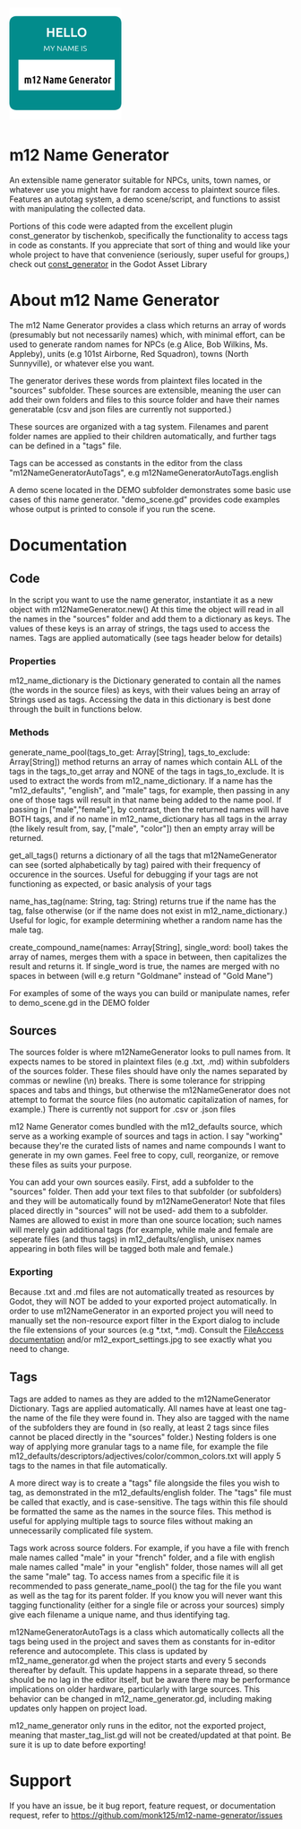 # <img src="addons/m12_name_generator/images/icon" width="200" height="200">

# m12 Name Generator
 An extensible name generator suitable for NPCs, units, town names, or whatever use you might have for random access to plaintext source files. Features an autotag system, a demo scene/script, and functions to assist with manipulating the collected data.

Portions of this code were adapted from the excellent plugin const_generator by tischenkob, specifically the functionality to access tags in code as constants.
If you appreciate that sort of thing and would like your whole project to have that convenience (seriously, super useful for groups,) check out [const_generator](https://github.com/game-gems/godot-const-generator) in the Godot Asset Library

# About m12 Name Generator

The m12 Name Generator provides a class which returns an array of words (presumably but not necessarily names) which, with minimal effort, can be used to generate random names for NPCs (e.g Alice, Bob Wilkins, Ms. Appleby), units (e.g 101st Airborne, Red Squadron), towns (North Sunnyville), or whatever else you want.

The generator derives these words from plaintext files located in the "sources" subfolder. These sources are extensible, meaning the user can add their own folders and files to this source folder and have their names generatable (csv and json files are currently not supported.)

These sources are organized with a tag system. Filenames and parent folder names are applied to their children automatically, and further tags can be defined in a "tags" file.

Tags can be accessed as constants in the editor from the class "m12NameGeneratorAutoTags", e.g m12NameGeneratorAutoTags.english

A demo scene located in the DEMO subfolder demonstrates some basic use cases of this name generator. "demo_scene.gd" provides code examples whose output is printed to console if you run the scene.

# Documentation

## Code

In the script you want to use the name generator, instantiate it as a new object with m12NameGenerator.new() At this time the object will read in all the names in the "sources" folder and add them to a dictionary as keys. The values of these keys is an array of strings, the tags used to access the names. Tags are applied automatically (see tags header below for details)

### Properties

m12_name_dictionary is the Dictionary generated to contain all the names (the words in the source files) as keys, with their values being an array of Strings used as tags. Accessing the data in this dictionary is best done through the built in functions below.

### Methods

generate_name_pool(tags_to_get: Array[String], tags_to_exclude: Array[String]) method returns an array of names which contain ALL of the tags in the tags_to_get array and NONE of the tags in tags_to_exclude. It is used to extract the words from m12_name_dictionary. If a name has the "m12_defaults", "english", and "male" tags, for example, then passing in any one of those tags will result in that name being added to the name pool. If passing in ["male","female"], by contrast, then the returned names will have BOTH tags, and if no name in m12_name_dictionary has all tags in the array (the likely result from, say, ["male", "color"]) then an empty array will be returned.

get_all_tags() returns a dictionary of all the tags that m12NameGenerator can see (sorted alphabetically by tag) paired with their frequency of occurence in the sources. Useful for debugging if your tags are not functioning as expected, or basic analysis of your tags

name_has_tag(name: String, tag: String) returns true if the name has the tag, false otherwise (or if the name does not exist in m12_name_dictionary.) Useful for logic, for example determining whether a random name has the male tag.

create_compound_name(names: Array[String], single_word: bool) takes the array of names, merges them with a space in between, then capitalizes the result and returns it. If single_word is true, the names are merged with no spaces in between (will e.g return "Goldmane" instead of "Gold Mane")

For examples of some of the ways you can build or manipulate names, refer to demo_scene.gd in the DEMO folder

## Sources

The sources folder is where m12NameGenerator looks to pull names from. It expects names to be stored in plaintext files (e.g .txt, .md) within subfolders of the sources folder. These files should have only the names separated by commas or newline (\n) breaks. There is some tolerance for stripping spaces and tabs and things, but otherwise the m12NameGenerator does not attempt to format the source files (no automatic capitalization of names, for example.) There is currently not support for .csv or .json files

m12 Name Generator comes bundled with the m12_defaults source, which serve as a working example of sources and tags in action. I say "working" because they're the curated lists of names and name compounds I want to generate in my own games. Feel free to copy, cull, reorganize, or remove these files as suits your purpose.

You can add your own sources easily. First, add a subfolder to the "sources" folder. Then add your text files to that subfolder (or subfolders) and they will be automatically found by m12NameGenerator! Note that files placed directly in "sources" will not be used- add them to a subfolder. Names are allowed to exist in more than one source location; such names will merely gain additional tags (for example, while male and female are seperate files (and thus tags) in m12_defaults/english, unisex names appearing in both files will be tagged both male and female.)

### Exporting

Because .txt and .md files are not automatically treated as resources by Godot, they will NOT be added to your exported project automatically. In order to use m12NameGenerator in an exported project you will need to manually set the non-resource export filter in the Export dialog to include the file extensions of your sources (e.g *.txt, *.md). Consult the [FileAccess documentation](https://docs.godotengine.org/en/stable/classes/class_fileaccess.html) and/or m12_export_settings.jpg to see exactly what you need to change.

## Tags

Tags are added to names as they are added to the m12NameGenerator Dictionary. Tags are applied automatically. All names have at least one tag- the name of the file they were found in. They also are tagged with the name of the subfolders they are found in (so really, at least 2 tags since files cannot be placed directly in the "sources" folder.) Nesting folders is one way of applying more granular tags to a name file, for example the file m12_defaults/descriptors/adjectives/color/common_colors.txt will apply 5 tags to the names in that file automatically.

A more direct way is to create a "tags" file alongside the files you wish to tag, as demonstrated in the m12_defaults/english folder. The "tags" file must be called that exactly, and is case-sensitive. The tags within this file should be formatted the same as the names in the source files. This method is useful for applying multiple tags to source files without making an unnecessarily complicated file system.

Tags work across source folders. For example, if you have a file with french male names called "male" in your "french" folder, and a file with english male names called "male" in your "english" folder, those names will all get the same "male" tag. To access names from a specific file it is recommended to pass generate_name_pool() the tag for the file you want as well as the tag for its parent folder. If you know you will never want this tagging functionality (either for a single file or across your sources) simply give each filename a unique name, and thus identifying tag.

m12NameGeneratorAutoTags is a class which automatically collects all the tags being used in the project and saves them as constants for in-editor reference and autocomplete. This class is updated by m12_name_generator.gd when the project starts and every 5 seconds thereafter by default. This update happens in a separate thread, so there should be no lag in the editor itself, but be aware there may be performance implications on older hardware, particularly with large sources. This behavior can be changed in m12_name_generator.gd, including making updates only happen on project load.

m12_name_generator only runs in the editor, not the exported project, meaning that master_tag_list.gd will not be created/updated at that point. Be sure it is up to date before exporting!

# Support

If you have an issue, be it bug report, feature request, or documentation request, refer to https://github.com/monk125/m12-name-generator/issues
